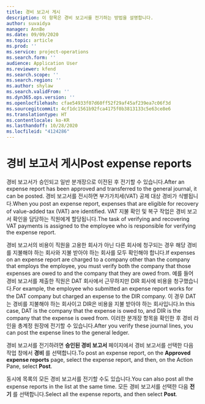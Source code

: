 ```yaml
---
title: 경비 보고서 게시
description: 이 항목은 경비 보고서를 전기하는 방법을 설명합니다.
author: suvaidya
manager: AnnBe
ms.date: 09/09/2020
ms.topic: article
ms.prod: ''
ms.service: project-operations
ms.search.form: ''
audience: Application User
ms.reviewer: kfend
ms.search.scope: ''
ms.search.region: ''
ms.author: shylaw
ms.search.validFrom: ''
ms.dyn365.ops.version: ''
ms.openlocfilehash: cfae54933f07d60ff52f29af45af239ea7c06f3d
ms.sourcegitcommit: 4cf1dc1561b92fca4175f0b3813133c5e63ce8e6
ms.translationtype: HT
ms.contentlocale: ko-KR
ms.lasthandoff: 10/28/2020
ms.locfileid: "4124286"
---
```

# <a name="post-expense-reports"></a><span data-ttu-id="5c334-103">경비 보고서 게시</span><span class="sxs-lookup"><span data-stu-id="5c334-103">Post expense reports</span></span>

<span data-ttu-id="5c334-104">경비 보고서가 승인되고 일반 분개장으로 이전된 후 전기할 수 있습니다.</span><span class="sxs-lookup"><span data-stu-id="5c334-104">After an expense report has been approved and transferred to the general journal, it can be posted.</span></span> <span data-ttu-id="5c334-105">경비 보고서를 전시하면 부가가치세(VAT) 공제 대상 경비가 식별됩니다.</span><span class="sxs-lookup"><span data-stu-id="5c334-105">When you post an expense report, expenses that are eligible for recovery of value-added tax (VAT) are identified.</span></span> <span data-ttu-id="5c334-106">VAT 지불 확인 및 복구 작업은 경비 보고서 확인을 담당하는 직원에게 할당됩니다.</span><span class="sxs-lookup"><span data-stu-id="5c334-106">The task of verifying and recovering VAT payments is assigned to the employee who is responsible for verifying the expense report.</span></span>

<span data-ttu-id="5c334-107">경비 보고서의 비용이 직원을 고용한 회사가 아닌 다른 회사에 청구되는 경우 해당 경비를 지불해야 하는 회사와 지불 받아야 하는 회사를 모두 확인해야 합니다.</span><span class="sxs-lookup"><span data-stu-id="5c334-107">If expenses on an expense report are charged to a company other than the company that employs the employee, you must verify both the company that those expenses are owed to and the company that they are owed from.</span></span> <span data-ttu-id="5c334-108">예를 들어 경비 보고서를 제출한 직원은 DAT 회사에서 근무하지만 DIR 회사에 비용을 청구했습니다.</span><span class="sxs-lookup"><span data-stu-id="5c334-108">For example, the employee who submitted an expense report works for the DAT company but charged an expense to the DIR company.</span></span> <span data-ttu-id="5c334-109">이 경우 DAT는 경비를 지불해야 하는 회사이고 DIR은 비용을 지불 받아야 하는 회사입니다.</span><span class="sxs-lookup"><span data-stu-id="5c334-109">In this case, DAT is the company that the expense is owed to, and DIR is the company that the expense is owed from.</span></span> <span data-ttu-id="5c334-110">이러한 분개장 항목을 확인한 후 경비 라인을 총계정 원장에 전기할 수 있습니다.</span><span class="sxs-lookup"><span data-stu-id="5c334-110">After you verify these journal lines, you can post the expense lines to the general ledger.</span></span>

<span data-ttu-id="5c334-111">경비 보고서를 전기하려면 **승인된 경비 보고서** 페이지에서 경비 보고서를 선택한 다음 작업 창에서 **경비** 를 선택합니다.</span><span class="sxs-lookup"><span data-stu-id="5c334-111">To post an expense report, on the **Approved expense reports** page, select the expense report, and then, on the Action Pane, select **Post**.</span></span>

<span data-ttu-id="5c334-112">동시에 목록의 모든 경비 보고서를 전기할 수도 있습니다.</span><span class="sxs-lookup"><span data-stu-id="5c334-112">You can also post all the expense reports in the list at the same time.</span></span> <span data-ttu-id="5c334-113">모든 경비 보고서를 선택한 다음 **전기** 를 선택합니다.</span><span class="sxs-lookup"><span data-stu-id="5c334-113">Select all the expense reports, and then select **Post**.</span></span>
